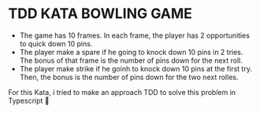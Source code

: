 # TDD KATA BOWLING GAME

- The game has 10 frames. In each frame, the player has 2 opportunities to quick down 10 pins.
- The player make a spare if he going to knock down 10 pins in 2 tries. The bonus of that frame is the number of pins down for the next roll.
- The player make strike if he goinh to knock down 10 pins at the first try. Then, the bonus is the number of pins down for the two next rolles.

For this Kata, i tried to make an approach TDD to solve this problem in Typescript 🙂
